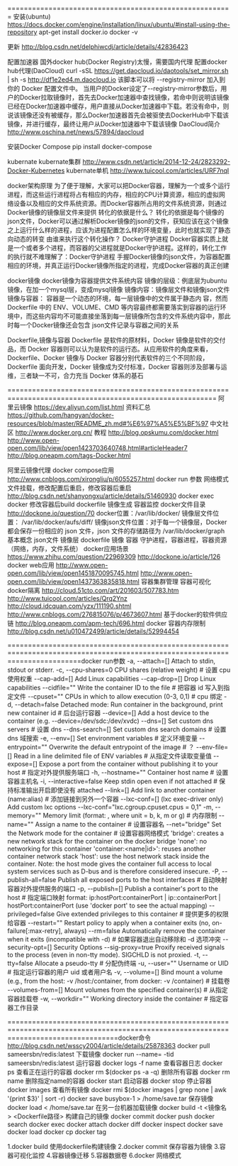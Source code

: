 =======================================================
安装(ubuntu)
    https://docs.docker.com/engine/installation/linux/ubuntu/#install-using-the-repository
    apt-get install docker.io
    docker -v

更新
    http://blog.csdn.net/delphiwcdj/article/details/42836423

配置加速器
    国外docker hub(Docker Registry)太慢，需要国内代理
    配置docker hub代理(DaoCloud) 
    curl -sSL https://get.daocloud.io/daotools/set_mirror.sh | sh -s http://df1e2ed4.m.daocloud.io
    该脚本可以将 --registry-mirror 加入到你的 Docker 配置文件中。
    当用户的Docker设定了--registry-mirror参数后，用户的Docker拉取镜像时，首先去Docker加速器中查找镜像，若命中则说明该镜像已经在Docker加速器中缓存，用户直接从Docker加速器中下载。若没有命中，则说该镜像还没有被缓存，那么Docker加速器首先会被驱使去DockerHub中下载该镜像，并进行缓存，最终让用户从Docker加速器中下载该镜像
    DaoCloud简介 http://www.oschina.net/news/57894/daocloud

安装Docker Compose
     pip install docker-compose

kubernate
    kubernate集群 
    http://www.csdn.net/article/2014-12-24/2823292-Docker-Kubernetes
    kubernate单机
    http://www.tuicool.com/articles/URF7nqI

docker架构原理
    为了便于理解，大家可以把Docker容器，理解为一个或多个运行进程，而这些运行进程将占有相应的内存，相应的CPU计算资源，相应的虚拟网络设备以及相应的文件系统资源。而Docker容器所占用的文件系统资源，则通过Docker镜像的镜像层文件来提供
    转化的依据是什么？
        转化的依据是每个镜像的json文件，Docker可以通过解析Docker镜像的json的文件，获知应该在这个镜像之上运行什么样的进程，应该为进程配置怎么样的环境变量，此时也就实现了静态向动态的转变
    由谁来执行这个转化操作？
        Docker守护进程
        Docker容器实质上就是一个或者多个进程，而容器的父进程就是Docker守护进程。这样的，转化工作的执行就不难理解了：Docker守护进程 手握Docker镜像的json文件，为容器配置相应的环境，并真正运行Docker镜像所指定的进程，完成Docker容器的真正创建

docker镜像
    docker镜像为容器提供文件系统内容
    镜像的层级：例底层为ubuntu镜像，在加一个mysql层，变成mysql镜像
    镜像内容：镜像层文件和镜像json文件
    镜像与容器：
        容器是一个动态的环境，每一层镜像中的文件属于静态内 容，然而 Dockerfile 中的 ENV、VOLUME、CMD 等内容最终都需要落实到容器的运行环境中，而这些内容均不可能直接坐落到每一层镜像所包含的文件系统内容中，那此时每一个Docker镜像还会包含 json文件记录与容器之间的关系

Dockerfile,镜像与容器
    Dockerfile 是软件的原材料，Docker 镜像是软件的交付品，而 Docker 容器则可以认为是软件的运行态。从应用软件的角度来看，Dockerfile、Docker 镜像与 Docker 容器分别代表软件的三个不同阶段，Dockerfile 面向开发，Docker 镜像成为交付标准，Docker 容器则涉及部署与运维，三者缺一不可，合力充当 Docker 体系的基石



=========================================================================================================
阿里云镜像
https://dev.aliyun.com/list.html
资料汇总
https://github.com/hangyan/docker-resources/blob/master/README_zh.md#%E6%97%A5%E5%BF%97
中文社区
http://www.docker.org.cn/
教程
http://blog.opskumu.com/docker.html
http://www.open-open.com/lib/view/open1423703640748.html#articleHeader7
http://blog.oneapm.com/tags-Docker.html

阿里云镜像代理
docker compose应用
  http://www.cnblogs.com/xirongliu/p/6055257.html
docker run 参数
  网络模式
  文件挂载，修改配置后重启，修改容器后重启 http://blog.csdn.net/shanyongxu/article/details/51460930
docker exec
docker 修改容器后build
dockerfile 镜像生成
容器监控
docker文件目录
  http://dockone.io/question/70
  docker位置：/var/lib/docker/
  镜像层文件位置： /var/lib/docker/aufs/diff/
  镜像json文件位置：对于每一个镜像层，Docker 都会保存一份相应的 json 文件，json 文件的存储路径为 /var/lib/docker/graph
基本概念
  json文件
  镜像层
  dockerfile
  镜像
  容器
  守护进程，容器进程，容器资源（网络，内存，文件系统）
docker应用场景
    https://www.zhihu.com/question/22969309
    http://dockone.io/article/126
docker web应用
    http://www.open-open.com/lib/view/open1451870095745.html
    http://www.open-open.com/lib/view/open1437363835818.html
容器集群管理
容器可视化
docker隔离
  http://cloud.51cto.com/art/201603/507783.htm
  http://www.tuicool.com/articles/Qrq2Ynz
  http://cloud.idcquan.com/yzx/111190.shtml
  http://www.cnblogs.com/276815076/p/4673607.html
基于docker的软件供应链
  http://blog.oneapm.com/apm-tech/696.html
docker 容器内存限制
  http://blog.csdn.net/u010472499/article/details/52994454

==============================================================================================================================docker run参数
-a, --attach=[]            Attach to stdin, stdout or stderr.
-c, --cpu-shares=0         CPU shares (relative weight)                       # 设置 cpu 使用权重
--cap-add=[]               Add Linux capabilities
--cap-drop=[]              Drop Linux capabilities
--cidfile=""               Write the container ID to the file                 # 把容器 id 写入到指定文件
--cpuset=""                CPUs in which to allow execution (0-3, 0,1)        # cpu 绑定
-d, --detach=false         Detached mode: Run container in the background, print new container id # 后台运行容器
--device=[]                Add a host device to the container (e.g. --device=/dev/sdc:/dev/xvdc)
--dns=[]                   Set custom dns servers                             # 设置 dns
--dns-search=[]            Set custom dns search domains                      # 设置 dns 域搜索
-e, --env=[]               Set environment variables                          # 定义环境变量
--entrypoint=""            Overwrite the default entrypoint of the image      # ？
--env-file=[]              Read in a line delimited file of ENV variables     # 从指定文件读取变量值
--expose=[]                Expose a port from the container without publishing it to your host    # 指定对外提供服务端口
-h, --hostname=""          Container host name                                # 设置容器主机名
-i, --interactive=false    Keep stdin open even if not attached               # 保持标准输出开启即使没有 attached
--link=[]                  Add link to another container (name:alias)         # 添加链接到另外一个容器
--lxc-conf=[]              (lxc exec-driver only) Add custom lxc options --lxc-conf="lxc.cgroup.cpuset.cpus = 0,1"
-m, --memory=""            Memory limit (format: <number><optional unit>, where unit = b, k, m or g) # 内存限制
--name=""                  Assign a name to the container                     # 设置容器名
--net="bridge"             Set the Network mode for the container             # 设置容器网络模式
                             'bridge': creates a new network stack for the container on the docker bridge
                             'none': no networking for this container
                             'container:<name|id>': reuses another container network stack
                             'host': use the host network stack inside the container.  Note: the host mode gives the container full access to local system services such as D-bus and is therefore considered insecure.
-P, --publish-all=false    Publish all exposed ports to the host interfaces   # 自动映射容器对外提供服务的端口
-p, --publish=[]           Publish a container's port to the host             # 指定端口映射
                             format: ip:hostPort:containerPort | ip::containerPort | hostPort:containerPort
                             (use 'docker port' to see the actual mapping)
--privileged=false         Give extended privileges to this container         # 提供更多的权限给容器
--restart=""               Restart policy to apply when a container exits (no, on-failure[:max-retry], always)
--rm=false                 Automatically remove the container when it exits (incompatible with -d) # 如果容器退出自动移除和 -d 选项冲突
--security-opt=[]          Security Options
--sig-proxy=true           Proxify received signals to the process (even in non-tty mode). SIGCHLD is not proxied.
-t, --tty=false            Allocate a pseudo-tty                              # 分配伪终端
-u, --user=""              Username or UID                                    # 指定运行容器的用户 uid 或者用户名
-v, --volume=[]            Bind mount a volume (e.g., from the host: -v /host:/container, from docker: -v /container)
                           # 挂载卷
--volumes-from=[]          Mount volumes from the specified container(s)      # 从指定容器挂载卷
-w, --workdir=""           Working directory inside the container             # 指定容器工作目录




=======================================================================================================================================docker命令
http://blog.csdn.net/wsscy2004/article/details/25878363
docker pull sameersbn/redis:latest 下载镜像
docker run --name= -tid sameersbn/redis:latest 运行容器
docker logs -f name 查看容器日志
docker ps 查看正在运行的容器
docker rm $(docker ps -a -q) 删除所有容器
docker rm name 删除指定name的容器
docker start 启动容器
docker stop 停止容器
docker images 查看所有镜像
docker rmi  $(docker images | grep none | awk '{print $3}' | sort -r) 
docker save busybox-1 > /home/save.tar 保存镜像
docker load < /home/save.tar 在另一台机器加载镜像
docker build -t <镜像名> <Dockerfile路径> 构建自己的镜像
docker commit 
docker push
docker search
docker exec
docker attach
docker diff
docker inspect
docker save 
docker load
docker cp 
docker tag


1.docker build 使用dockerfile构建镜像
2.docker commit 保存容器为镜像
3.容器可视化监控
4.容器镜像迁移
5.容器数据卷
6.docker 网络模式
